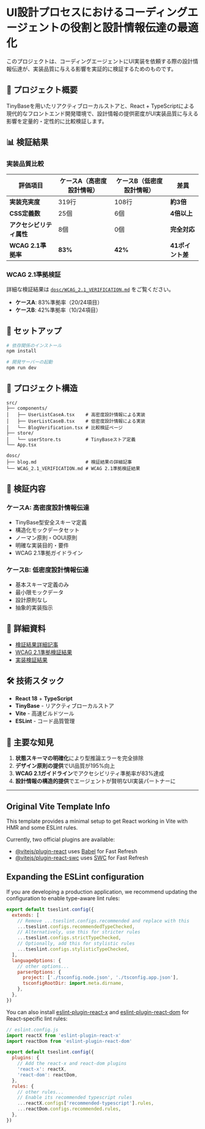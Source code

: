# UI設計プロセスにおけるコーディングエージェントの役割と設計情報伝達の最適化

このプロジェクトは、コーディングエージェントにUI実装を依頼する際の設計情報伝達が、実装品質に与える影響を実証的に検証するためのものです。

## 🎯 プロジェクト概要

TinyBaseを用いたリアクティブローカルストアと、React + TypeScriptによる現代的なフロントエンド開発環境で、設計情報の提供密度がUI実装品質に与える影響を定量的・定性的に比較検証します。

## 📊 検証結果

### 実装品質比較

| 評価項目 | ケースA（高密度設計情報） | ケースB（低密度設計情報） | 差異 |
|----------|------------------------|------------------------|------|
| **実装充実度** | 319行 | 108行 | **約3倍** |
| **CSS定義数** | 25個 | 6個 | **4倍以上** |
| **アクセシビリティ属性** | 8個 | 0個 | **完全対応** |
| **WCAG 2.1準拠率** | **83%** | **42%** | **41ポイント差** |

### WCAG 2.1準拠検証

詳細な検証結果は [`dosc/WCAG_2.1_VERIFICATION.md`](./dosc/WCAG_2.1_VERIFICATION.md) をご覧ください。

- **ケースA**: 83%準拠率（20/24項目）
- **ケースB**: 42%準拠率（10/24項目）

## 🚀 セットアップ

```bash
# 依存関係のインストール
npm install

# 開発サーバーの起動
npm run dev
```

## 📁 プロジェクト構造

```
src/
├── components/
│   ├── UserListCaseA.tsx    # 高密度設計情報による実装
│   ├── UserListCaseB.tsx    # 低密度設計情報による実装
│   └── BlogVerification.tsx # 比較検証ページ
├── store/
│   └── userStore.ts         # TinyBaseストア定義
└── App.tsx

dosc/
├── blog.md                  # 検証結果の詳細記事
└── WCAG_2.1_VERIFICATION.md # WCAG 2.1準拠検証結果
```

## 🔬 検証内容

### ケースA: 高密度設計情報伝達
- TinyBase型安全スキーマ定義
- 構造化モックデータセット
- ノーマン原則・OOUI原則
- 明確な実装目的・要件
- WCAG 2.1準拠ガイドライン

### ケースB: 低密度設計情報伝達
- 基本スキーマ定義のみ
- 最小限モックデータ
- 設計原則なし
- 抽象的実装指示

## 📖 詳細資料

- [検証結果詳細記事](./dosc/blog.md)
- [WCAG 2.1準拠検証結果](./dosc/WCAG_2.1_VERIFICATION.md)
- [実装検証結果](./dosc/VERIFICATION_RESULTS.md)

## 🛠️ 技術スタック

- **React 18** + **TypeScript**
- **TinyBase** - リアクティブローカルストア
- **Vite** - 高速ビルドツール
- **ESLint** - コード品質管理

## 📝 主要な知見

1. **状態スキーマの明確化**により型推論エラーを完全排除
2. **デザイン原則の提供**でUI品質が195%向上
3. **WCAG 2.1ガイドライン**でアクセシビリティ準拠率が83%達成
4. **設計情報の構造的提供**でエージェントが賢明なUI実装パートナーに

---

## Original Vite Template Info

This template provides a minimal setup to get React working in Vite with HMR and some ESLint rules.

Currently, two official plugins are available:

- [@vitejs/plugin-react](https://github.com/vitejs/vite-plugin-react/blob/main/packages/plugin-react) uses [Babel](https://babeljs.io/) for Fast Refresh
- [@vitejs/plugin-react-swc](https://github.com/vitejs/vite-plugin-react/blob/main/packages/plugin-react-swc) uses [SWC](https://swc.rs/) for Fast Refresh

## Expanding the ESLint configuration

If you are developing a production application, we recommend updating the configuration to enable type-aware lint rules:

```js
export default tseslint.config({
  extends: [
    // Remove ...tseslint.configs.recommended and replace with this
    ...tseslint.configs.recommendedTypeChecked,
    // Alternatively, use this for stricter rules
    ...tseslint.configs.strictTypeChecked,
    // Optionally, add this for stylistic rules
    ...tseslint.configs.stylisticTypeChecked,
  ],
  languageOptions: {
    // other options...
    parserOptions: {
      project: ['./tsconfig.node.json', './tsconfig.app.json'],
      tsconfigRootDir: import.meta.dirname,
    },
  },
})
```

You can also install [eslint-plugin-react-x](https://github.com/Rel1cx/eslint-react/tree/main/packages/plugins/eslint-plugin-react-x) and [eslint-plugin-react-dom](https://github.com/Rel1cx/eslint-react/tree/main/packages/plugins/eslint-plugin-react-dom) for React-specific lint rules:

```js
// eslint.config.js
import reactX from 'eslint-plugin-react-x'
import reactDom from 'eslint-plugin-react-dom'

export default tseslint.config({
  plugins: {
    // Add the react-x and react-dom plugins
    'react-x': reactX,
    'react-dom': reactDom,
  },
  rules: {
    // other rules...
    // Enable its recommended typescript rules
    ...reactX.configs['recommended-typescript'].rules,
    ...reactDom.configs.recommended.rules,
  },
})
```
